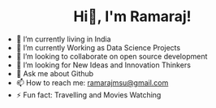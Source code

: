 <h1><center> Hi👋, I'm Ramaraj!</center></h1>


- 🔭 I’m currently living  in India
- 🌱 I’m currently Working as Data Science Projects 
- 👯 I’m looking to collaborate on open source development 
- 🤔 I’m looking for New Ideas and Innovation Thinkers
- 💬 Ask me about Github
- 📫 How to reach me: ramarajmsu@gmail.com 
- ⚡ Fun fact: Travelling and Movies Watching
